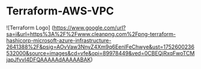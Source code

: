 # Terraform-AWS-VPC

![Terraform Logo] (https://www.google.com/url?sa=i&url=https%3A%2F%2Fwww.cleanpng.com%2Fpng-terraform-hashicorp-microsoft-azure-infrastructure-2641388%2F&psig=AOvVaw3NnyZ4Xm9q6EenlFeChwye&ust=1752600236532000&source=images&cd=vfe&opi=89978449&ved=0CBEQjRxqFwoTCMjapJfvvI4DFQAAAAAdAAAAABAK)